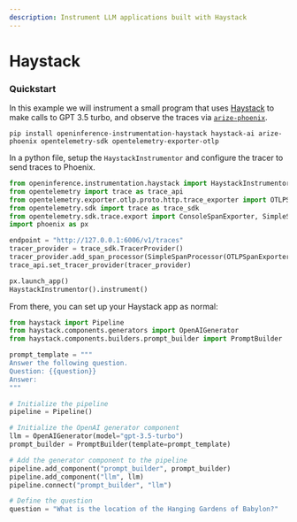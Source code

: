 ```yaml
---
description: Instrument LLM applications built with Haystack
---
```


# Haystack

### Quickstart

In this example we will instrument a small program that uses [Haystack](https://haystack.deepset.ai/) to make calls to GPT 3.5 turbo, and observe the traces via [`arize-phoenix`](https://github.com/Arize-ai/phoenix).

```
pip install openinference-instrumentation-haystack haystack-ai arize-phoenix opentelemetry-sdk opentelemetry-exporter-otlp
```

In a python file, setup the `HaystackInstrumentor` and configure the tracer to send traces to Phoenix.

```python
from openinference.instrumentation.haystack import HaystackInstrumentor
from opentelemetry import trace as trace_api
from opentelemetry.exporter.otlp.proto.http.trace_exporter import OTLPSpanExporter
from opentelemetry.sdk import trace as trace_sdk
from opentelemetry.sdk.trace.export import ConsoleSpanExporter, SimpleSpanProcessor
import phoenix as px

endpoint = "http://127.0.0.1:6006/v1/traces"
tracer_provider = trace_sdk.TracerProvider()
tracer_provider.add_span_processor(SimpleSpanProcessor(OTLPSpanExporter(endpoint)))
trace_api.set_tracer_provider(tracer_provider)

px.launch_app()
HaystackInstrumentor().instrument()

```

From there, you can set up your Haystack app as normal:

```python
from haystack import Pipeline
from haystack.components.generators import OpenAIGenerator
from haystack.components.builders.prompt_builder import PromptBuilder

prompt_template = """
Answer the following question.
Question: {{question}}
Answer:
"""

# Initialize the pipeline
pipeline = Pipeline()

# Initialize the OpenAI generator component
llm = OpenAIGenerator(model="gpt-3.5-turbo")
prompt_builder = PromptBuilder(template=prompt_template)

# Add the generator component to the pipeline
pipeline.add_component("prompt_builder", prompt_builder)
pipeline.add_component("llm", llm)
pipeline.connect("prompt_builder", "llm")

# Define the question
question = "What is the location of the Hanging Gardens of Babylon?"
```
